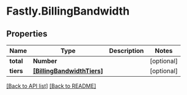 # Fastly.BillingBandwidth

## Properties

Name | Type | Description | Notes
------------ | ------------- | ------------- | -------------
**total** | **Number** |  | [optional] 
**tiers** | [**[BillingBandwidthTiers]**](BillingBandwidthTiers.md) |  | [optional] 


[[Back to API list]](../../README.md#endpoints) [[Back to README]](../../README.md)
